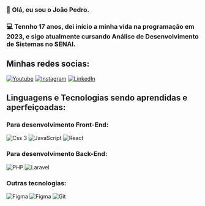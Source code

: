 ### 👋 Olá, eu sou o João Pedro. 
### 💻 Tennho 17 anos, dei início a minha vida na programação em 2023, e sigo atualmente cursando Análise de Desenvolvimento de Sistemas no SENAI.


## Minhas redes socias:
[![Youtube](https://img.shields.io/badge/YouTube-FF0000?style=for-the-badge&logo=youtube&logoColor=white)](https://youtube.com/@ooaoJ) 
[![Instagram](https://img.shields.io/badge/Instagram-E4405F?style=for-the-badge&logo=instagram&logoColor=white)](https://www.instagram.com/_jaoooh/)
[![LinkedIn](https://img.shields.io/badge/LinkedIn-0077B5?style=for-the-badge&logo=linkedin&logoColor=white)](https://linkedin.com/in/ooaoJ)

## Linguagens e Tecnologias sendo aprendidas e aperfeiçoadas:

### Para desenvolvimento Front-End:
<img alt="Css 3" src="https://img.shields.io/badge/CSS3-1572B6?style=for-the-badge&logo=css3&logoColor=white"> <img alt="JavaScript" src="https://img.shields.io/badge/JavaScript-F7DF1E?style=for-the-badge&logo=javascript&logoColor=black"> <img alt="React" src="https://img.shields.io/badge/React-20232A?style=for-the-badge&logo=react&logoColor=61DAFB">
### Para desenvolvimento Back-End:
<img alt="PHP" src="https://img.shields.io/badge/PHP-777BB4?style=for-the-badge&logo=php&logoColor=white"> <img alt="Laravel" src="https://img.shields.io/badge/Laravel-FF2D20?style=for-the-badge&logo=laravel&logoColor=white">
### Outras tecnologias:
<img alt="Figma" src="https://img.shields.io/badge/Figma-F24E1E?style=for-the-badge&logo=figma&logoColor=white"> <img alt="Figma" src="https://img.shields.io/badge/Canva-%2300C4CC.svg?&style=for-the-badge&logo=Canva&logoColor=white"> <img alt="Git" src="https://img.shields.io/badge/GIT-E44C30?style=for-the-badge&logo=git&logoColor=white">
